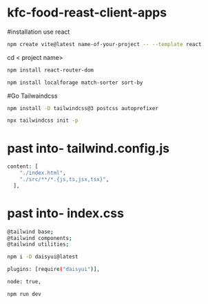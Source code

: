 # kfc-food-reast-client-apps

#installation use react

```bash
npm create vite@latest name-of-your-project -- --template react
```

cd < project name>

```bash
npm install react-router-dom
```

```bash
npm install localforage match-sorter sort-by
```

#Go Tailwaindcss

```bash
npm install -D tailwindcss@3 postcss autoprefixer
```

```bash
npx tailwindcss init -p
```

# past into- tailwind.config.js

```bash
content: [
    "./index.html",
    "./src/**/*.{js,ts,jsx,tsx}",
  ],

```

# past into- index.css

```bash
@tailwind base;
@tailwind components;
@tailwind utilities;
```

```bash
npm i -D daisyui@latest
```

```bash
plugins: [require("daisyui")],
```

```bash
node: true,
```

```bash
npm run dev
```

